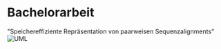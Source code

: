 # Bachelorarbeit
"Speichereffiziente Repräsentation von paarweisen Sequenzalignments"
![UML](https://raw.github.com/{thorbenwiese}/{bachelorarbeit-wiese}/{master}/{/UML.png})
